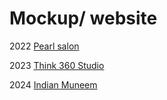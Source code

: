 # Mockup/ website 
2022
[Pearl salon](https://pearlsalon.com.au/)

2023
[Think 360 Studio](https://think360studio.com/)

2024
[Indian Muneem](https://indianmuneem.com/)
